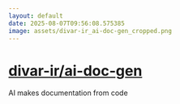 ```yaml
---
layout: default
date: 2025-08-07T09:56:08.575385
image: assets/divar-ir_ai-doc-gen_cropped.png
---
```


# [divar-ir/ai-doc-gen](https://github.com/divar-ir/ai-doc-gen)

AI makes documentation from code
